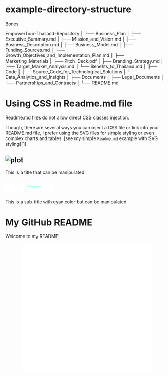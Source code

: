 # example-directory-structure
Bones

EmpowerTour-Thailand-Repository
│
├── Business_Plan
│   ├── Executive_Summary.md
│   ├── Mission_and_Vision.md
│   ├── Business_Description.md
│   ├── Business_Model.md
│   ├── Funding_Sources.md
│   └── Growth_Objectives_and_Implementation_Plan.md
│
├── Marketing_Materials
│   ├── Pitch_Deck.pdf
│   ├── Branding_Strategy.md
│   ├── Target_Market_Analysis.md
│   └── Benefits_to_Thailand.md
│
├── Code
│   ├── Source_Code_for_Technological_Solutions
│   └── Data_Analytics_and_Insights
│
├── Documents
│   ├── Legal_Documents
│   └── Partnerships_and_Contracts
│
└── README.md

# Using CSS in Readme.md file

Readme.md files do not allow direct CSS classes injection.

Though, there are several ways you can inject a CSS file or link into your README.md file, I prefer using the SVG files for simple styling or even complex charts and tables. [see my simple `Readme.md` example with SVG styling][1]

## ![plot](./title.svg)

This is a title that can be manipulated.

## ![plot](./subTitle.svg)

This is a sub-title with cyan color but can be manipulated

# My GitHub README

Welcome to my README!

<div align="center">
    <img src="example.svg" width="400" height="400" alt="css-in-readme">
</div>
